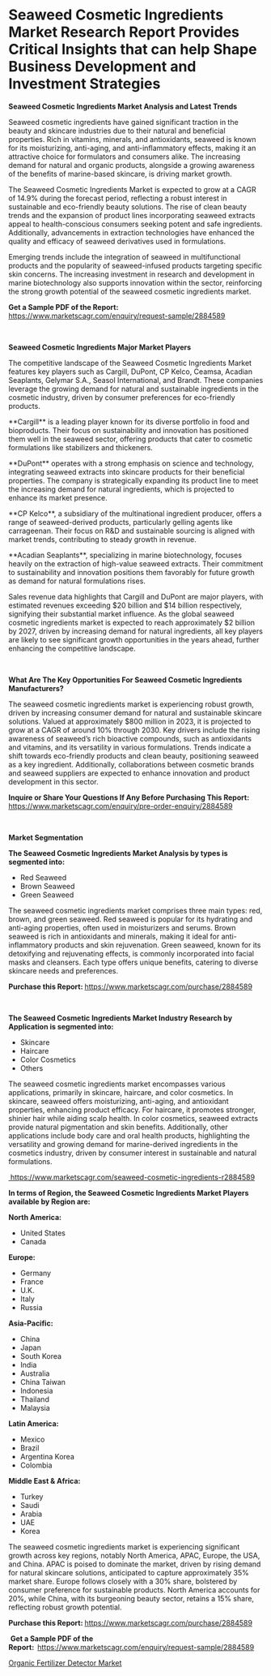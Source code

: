 <p><h1>Seaweed Cosmetic Ingredients Market Research Report Provides Critical Insights that can help Shape Business Development and Investment Strategies</h1></p><p><strong>Seaweed Cosmetic Ingredients Market Analysis and Latest Trends</strong></p>
<p><p>Seaweed cosmetic ingredients have gained significant traction in the beauty and skincare industries due to their natural and beneficial properties. Rich in vitamins, minerals, and antioxidants, seaweed is known for its moisturizing, anti-aging, and anti-inflammatory effects, making it an attractive choice for formulators and consumers alike. The increasing demand for natural and organic products, alongside a growing awareness of the benefits of marine-based skincare, is driving market growth.</p><p>The Seaweed Cosmetic Ingredients Market is expected to grow at a CAGR of 14.9% during the forecast period, reflecting a robust interest in sustainable and eco-friendly beauty solutions. The rise of clean beauty trends and the expansion of product lines incorporating seaweed extracts appeal to health-conscious consumers seeking potent and safe ingredients. Additionally, advancements in extraction technologies have enhanced the quality and efficacy of seaweed derivatives used in formulations.</p><p>Emerging trends include the integration of seaweed in multifunctional products and the popularity of seaweed-infused products targeting specific skin concerns. The increasing investment in research and development in marine biotechnology also supports innovation within the sector, reinforcing the strong growth potential of the seaweed cosmetic ingredients market.</p></p>
<p><strong>Get a Sample PDF of the Report:&nbsp;</strong> <a href="https://www.marketscagr.com/enquiry/request-sample/2884589?utm_campaign=2468&utm_medium=2&utm_source=Github&utm_content=ia&utm_term=13032025&utm_id=seaweed-cosmetic-ingredients">https://www.marketscagr.com/enquiry/request-sample/2884589</a></p>
<p>&nbsp;</p>
<p><strong>Seaweed Cosmetic Ingredients Major Market Players</strong></p>
<p><p>The competitive landscape of the Seaweed Cosmetic Ingredients Market features key players such as Cargill, DuPont, CP Kelco, Ceamsa, Acadian Seaplants, Gelymar S.A., Seasol International, and Brandt. These companies leverage the growing demand for natural and sustainable ingredients in the cosmetic industry, driven by consumer preferences for eco-friendly products.</p><p>**Cargill** is a leading player known for its diverse portfolio in food and bioproducts. Their focus on sustainability and innovation has positioned them well in the seaweed sector, offering products that cater to cosmetic formulations like stabilizers and thickeners. </p><p>**DuPont** operates with a strong emphasis on science and technology, integrating seaweed extracts into skincare products for their beneficial properties. The company is strategically expanding its product line to meet the increasing demand for natural ingredients, which is projected to enhance its market presence.</p><p>**CP Kelco**, a subsidiary of the multinational ingredient producer, offers a range of seaweed-derived products, particularly gelling agents like carrageenan. Their focus on R&D and sustainable sourcing is aligned with market trends, contributing to steady growth in revenue.</p><p>**Acadian Seaplants**, specializing in marine biotechnology, focuses heavily on the extraction of high-value seaweed extracts. Their commitment to sustainability and innovation positions them favorably for future growth as demand for natural formulations rises.</p><p>Sales revenue data highlights that Cargill and DuPont are major players, with estimated revenues exceeding $20 billion and $14 billion respectively, signifying their substantial market influence. As the global seaweed cosmetic ingredients market is expected to reach approximately $2 billion by 2027, driven by increasing demand for natural ingredients, all key players are likely to see significant growth opportunities in the years ahead, further enhancing the competitive landscape.</p></p>
<p>&nbsp;</p>
<p><strong>What Are The Key Opportunities For Seaweed Cosmetic Ingredients Manufacturers?</strong></p>
<p><p>The seaweed cosmetic ingredients market is experiencing robust growth, driven by increasing consumer demand for natural and sustainable skincare solutions. Valued at approximately $800 million in 2023, it is projected to grow at a CAGR of around 10% through 2030. Key drivers include the rising awareness of seaweed’s rich bioactive compounds, such as antioxidants and vitamins, and its versatility in various formulations. Trends indicate a shift towards eco-friendly products and clean beauty, positioning seaweed as a key ingredient. Additionally, collaborations between cosmetic brands and seaweed suppliers are expected to enhance innovation and product development in this sector.</p></p>
<p><strong>Inquire or Share Your Questions If Any Before Purchasing This Report:</strong> <a href="https://www.marketscagr.com/enquiry/pre-order-enquiry/2884589?utm_campaign=2468&utm_medium=2&utm_source=Github&utm_content=ia&utm_term=13032025&utm_id=seaweed-cosmetic-ingredients">https://www.marketscagr.com/enquiry/pre-order-enquiry/2884589</a></p>
<p>&nbsp;</p>
<p><strong>Market Segmentation</strong></p>
<p><strong>The Seaweed Cosmetic Ingredients Market Analysis by types is segmented into:</strong></p>
<p><ul><li>Red Seaweed</li><li>Brown Seaweed</li><li>Green Seaweed</li></ul></p>
<p><p>The seaweed cosmetic ingredients market comprises three main types: red, brown, and green seaweed. Red seaweed is popular for its hydrating and anti-aging properties, often used in moisturizers and serums. Brown seaweed is rich in antioxidants and minerals, making it ideal for anti-inflammatory products and skin rejuvenation. Green seaweed, known for its detoxifying and rejuvenating effects, is commonly incorporated into facial masks and cleansers. Each type offers unique benefits, catering to diverse skincare needs and preferences.</p></p>
<p><strong>Purchase this Report:&nbsp;</strong><a href="https://www.marketscagr.com/purchase/2884589?utm_campaign=2468&utm_medium=2&utm_source=Github&utm_content=ia&utm_term=13032025&utm_id=seaweed-cosmetic-ingredients">https://www.marketscagr.com/purchase/2884589</a></p>
<p>&nbsp;</p>
<p><strong>The Seaweed Cosmetic Ingredients Market Industry Research by Application is segmented into:</strong></p>
<p><ul><li>Skincare</li><li>Haircare</li><li>Color Cosmetics</li><li>Others</li></ul></p>
<p><p>The seaweed cosmetic ingredients market encompasses various applications, primarily in skincare, haircare, and color cosmetics. In skincare, seaweed offers moisturizing, anti-aging, and antioxidant properties, enhancing product efficacy. For haircare, it promotes stronger, shinier hair while aiding scalp health. In color cosmetics, seaweed extracts provide natural pigmentation and skin benefits. Additionally, other applications include body care and oral health products, highlighting the versatility and growing demand for marine-derived ingredients in the cosmetics industry, driven by consumer interest in sustainable and natural formulations.</p></p>
<p><a href="https://www.marketscagr.com/seaweed-cosmetic-ingredients-r2884589?utm_campaign=2468&utm_medium=2&utm_source=Github&utm_content=ia&utm_term=13032025&utm_id=seaweed-cosmetic-ingredients">&nbsp;https://www.marketscagr.com/seaweed-cosmetic-ingredients-r2884589</a></p>
<p><strong>In terms of Region, the Seaweed Cosmetic Ingredients Market Players available by Region are:</strong></p>
<p>
    <p> <strong> North America: </strong>
        <ul>
            <li>United States</li>
            <li>Canada</li>
        </ul>
        </p> 
    <p> <strong> Europe: </strong>
        <ul>
            <li>Germany</li>
            <li>France</li>
            <li>U.K.</li>
            <li>Italy</li>
            <li>Russia</li>
        </ul>
        </p> 
    <p> <strong> Asia-Pacific: </strong>
        <ul>
            <li>China</li>
            <li>Japan</li>
            <li>South Korea</li>
            <li>India</li>
            <li>Australia</li>
            <li>China Taiwan</li>
            <li>Indonesia</li>
            <li>Thailand</li>
            <li>Malaysia</li>
        </ul>
        </p> 
    <p> <strong> Latin America: </strong>
        <ul>
            <li>Mexico</li>
            <li>Brazil</li>
            <li>Argentina Korea</li>
            <li>Colombia</li>
        </ul>
        </p> 
    <p> <strong> Middle East & Africa: </strong>
        <ul>
            <li>Turkey</li>
            <li>Saudi</li>
            <li>Arabia</li>
            <li>UAE</li>
            <li>Korea</li>
        </ul>
    </p>
    </p>
<p><p>The seaweed cosmetic ingredients market is experiencing significant growth across key regions, notably North America, APAC, Europe, the USA, and China. APAC is poised to dominate the market, driven by rising demand for natural skincare solutions, anticipated to capture approximately 35% market share. Europe follows closely with a 30% share, bolstered by consumer preference for sustainable products. North America accounts for 20%, while China, with its burgeoning beauty sector, retains a 15% share, reflecting robust growth potential.</p></p>
<p><strong>Purchase this Report: </strong><a href="https://www.marketscagr.com/purchase/2884589?utm_campaign=2468&utm_medium=2&utm_source=Github&utm_content=ia&utm_term=13032025&utm_id=seaweed-cosmetic-ingredients">https://www.marketscagr.com/purchase/2884589</a></p>
<p>&nbsp;<strong>Get a Sample PDF of the Report:&nbsp;&nbsp;</strong><a href="https://www.marketscagr.com/enquiry/request-sample/2884589?utm_campaign=2468&utm_medium=2&utm_source=Github&utm_content=ia&utm_term=13032025&utm_id=seaweed-cosmetic-ingredients">https://www.marketscagr.com/enquiry/request-sample/2884589</a></p>
<p><strong></strong></p>
<p><p><a href="https://github.com/leopardmicheal7019/Market-Research-Report-List-1/blob/main/organic-fertilizer-detector-market.md?utm_campaign=2468&utm_medium=2&utm_source=Github&utm_content=ia&utm_term=13032025&utm_id=seaweed-cosmetic-ingredients">Organic Fertilizer Detector Market</a></p></p>